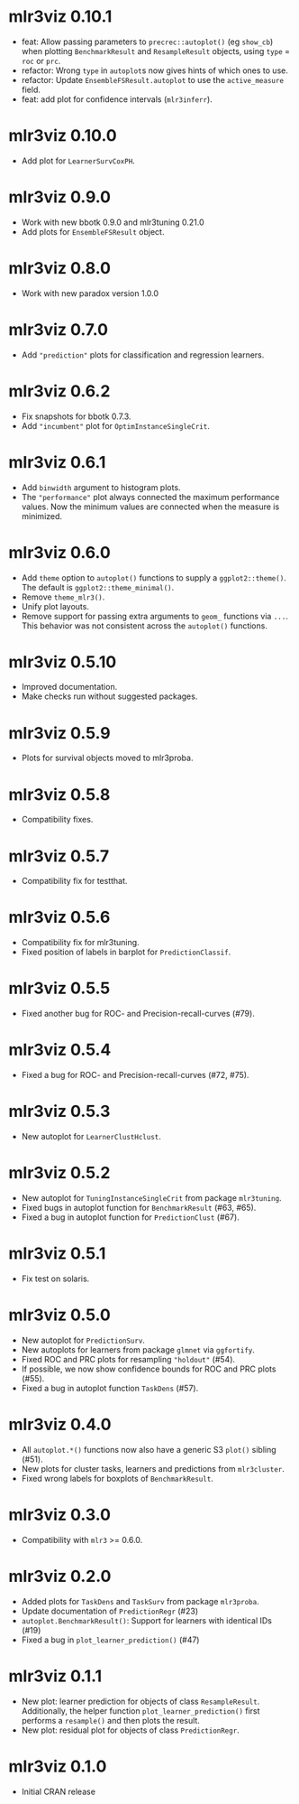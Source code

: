 # mlr3viz 0.10.1

- feat: Allow passing parameters to `precrec::autoplot()` (eg `show_cb`) when plotting `BenchmarkResult` and `ResampleResult` objects, using `type` = `roc` or `prc`.
- refactor: Wrong `type` in `autoplot`s now gives hints of which ones to use.
- refactor: Update `EnsembleFSResult.autoplot` to use the `active_measure` field.
- feat: add plot for confidence intervals (`mlr3inferr`).

# mlr3viz 0.10.0

- Add plot for `LearnerSurvCoxPH`.

# mlr3viz 0.9.0

- Work with new bbotk 0.9.0 and mlr3tuning 0.21.0
- Add plots for `EnsembleFSResult` object.

# mlr3viz 0.8.0

- Work with new paradox version 1.0.0

# mlr3viz 0.7.0

- Add `"prediction"` plots for classification and regression learners.

# mlr3viz 0.6.2

- Fix snapshots for bbotk 0.7.3.
- Add `"incumbent"` plot for `OptimInstanceSingleCrit`.

# mlr3viz 0.6.1

- Add `binwidth` argument to histogram plots.
- The `"performance"` plot always connected the maximum performance values.
  Now the minimum values are connected when the measure is minimized.

# mlr3viz 0.6.0

- Add `theme` option to `autoplot()` functions to supply a `ggplot2::theme()`.
  The default is `ggplot2::theme_minimal()`.
- Remove `theme_mlr3()`.
- Unify plot layouts.
- Remove support for passing extra arguments to `geom_` functions via `...`.
  This behavior was not consistent across the `autoplot()` functions.

# mlr3viz 0.5.10

- Improved documentation.
- Make checks run without suggested packages.

# mlr3viz 0.5.9

- Plots for survival objects moved to mlr3proba.

# mlr3viz 0.5.8

- Compatibility fixes.

# mlr3viz 0.5.7

- Compatibility fix for testthat.

# mlr3viz 0.5.6

- Compatibility fix for mlr3tuning.
- Fixed position of labels in barplot for `PredictionClassif`.


# mlr3viz 0.5.5

- Fixed another bug for ROC- and Precision-recall-curves (#79).

# mlr3viz 0.5.4

- Fixed a bug for ROC- and Precision-recall-curves (#72, #75).

# mlr3viz 0.5.3

- New autoplot for `LearnerClustHclust`.

# mlr3viz 0.5.2

- New autoplot for `TuningInstanceSingleCrit` from package `mlr3tuning`.
- Fixed bugs in autoplot function for `BenchmarkResult` (#63, #65).
- Fixed a bug in autoplot function for `PredictionClust` (#67).

# mlr3viz 0.5.1

- Fix test on solaris.


# mlr3viz 0.5.0

- New autoplot for `PredictionSurv`.
- New autoplots for learners from package `glmnet` via `ggfortify`.
- Fixed ROC and PRC plots for resampling `"holdout"` (#54).
- If possible, we now show confidence bounds for ROC and PRC plots (#55).
- Fixed a bug in autoplot function `TaskDens` (#57).


# mlr3viz 0.4.0

- All `autoplot.*()` functions now also have a generic S3 `plot()` sibling (#51).
- New plots for cluster tasks, learners and predictions from `mlr3cluster`.
- Fixed wrong labels for boxplots of `BenchmarkResult`.


# mlr3viz 0.3.0

- Compatibility with `mlr3` >= 0.6.0.


# mlr3viz 0.2.0

- Added plots for `TaskDens` and `TaskSurv` from package `mlr3proba`.
- Update documentation of `PredictionRegr` (#23)
- `autoplot.BenchmarkResult()`: Support for learners with identical IDs (#19)
- Fixed a bug in `plot_learner_prediction()` (#47)


# mlr3viz 0.1.1

- New plot: learner prediction for objects of class `ResampleResult`.
  Additionally, the helper function `plot_learner_prediction()` first performs a
  `resample()` and then plots the result.
- New plot: residual plot for objects of class `PredictionRegr`.


# mlr3viz 0.1.0

- Initial CRAN release
